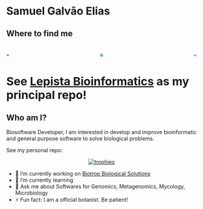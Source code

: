# Samuel Galvão Elias

## Where to find me

<h2 align="center" style="display:flex; justify-content:space-around; row-gap:15rem; column-gap:15rem">
    <a href="https://scholar.google.com/citations?view_op=list_works&hl=en&user=AABSUtgAAAAJ">
        <img style="margin-x:15px" src="icons/scholar.svg">
    </a>
    <a href="https://orcid.org/0000-0001-9138-8845">
        <img style="margin-x:15px" src="icons/orcid.svg">
    </a>
    <a href="https://www.linkedin.com/in/samuel-galv%C3%A3o-elias-18556619b/">
        <img style="margin-x:15px" src="icons/linkedin.svg">
    </a>
</h2>

<h3 style="font-size:30px;">
    See <a href="https://github.com/LepistaBioinformatics">Lepista Bioinformatics</a> as my principal repo!
</h3>

## Who am I?
Biosoftware Developer, I am interested in develop and improve bioinformatic and general purpose software to solve biological problems.

See my personal repo:

<p align="center">
    <a href="https://github.com/ryo-ma/github-profile-trophy">
        <img src="https://github-profile-trophy.vercel.app/?username=sgelias&theme=onedark&rank=SECRET,SSS,SS,S,AAA,AA,A&column=-1" alt="trophies", width="60%">
    </a>
</p>



- 🔭 I’m currently working on [Biotrop Biological Solutions](https://biotrop.com.br/)
- 🌱 I’m currently learning 
- 💬 Ask me about Softwares for Genomics, Metagenomics, Mycology, Microbiology
- ⚡ Fun fact: I am a official botanist. Be patient!
